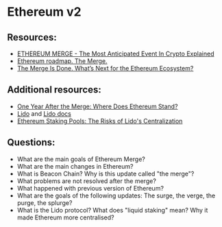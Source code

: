 # Ethereum v2

## Resources:

* [ETHEREUM MERGE - The Most Anticipated Event In Crypto Explained](https://finematics.com/the-ethereum-merge-explained/)
* [Ethereum roadmap. The Merge.](https://ethereum.org/en/roadmap/merge/)
* [The Merge Is Done. What’s Next for the Ethereum Ecosystem?](https://consensys.net/blog/news/the-merge-is-done-whats-next-for-the-ethereum-ecosystem/)

## Additional resources:

* [One Year After the Merge: Where Does Ethereum Stand?](https://decrypt.co/197341/one-year-after-the-merge-where-does-ethereum-stand)
* [Lido](https://lido.fi/) and [Lido docs](https://docs.lido.fi/)
* [Ethereum Staking Pools: The Risks of Lido's Centralization](https://www.hord.fi/blog/ethereum-staking-pools-the-risks-of-lidos-centralization)

## Questions:

* What are the main goals of Ethereum Merge?
* What are the main changes in Ethereum?
* What is Beacon Chain? Why is this update called "the merge"?  
* What problems are not resolved after the merge?
* What happened with previous version of Ethereum?
* What are the goals of the following updates: The surge, the verge, the purge, the splurge?
* What is the Lido protocol? What does "liquid staking" mean? Why it made Ethereum more centralised?
